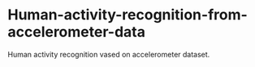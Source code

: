 # Human-activity-recognition-from-accelerometer-data
Human activity recognition vased on accelerometer dataset.
